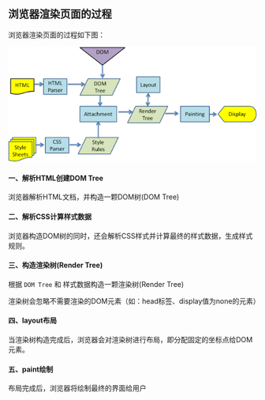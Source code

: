 ## 浏览器渲染页面的过程

浏览器渲染页面的过程如下图：

<img src="/img/render.png"/>

#### 一、解析HTML创建DOM Tree

浏览器解析HTML文档，并构造一颗DOM树(DOM Tree)

#### 二、解析CSS计算样式数据

浏览器构造DOM树的同时，还会解析CSS样式并计算最终的样式数据，生成样式规则。

#### 三、构造渲染树(Render Tree)

根据 `DOM Tree` 和 样式数据构造一颗渲染树(Render Tree)

渲染树会忽略不需要渲染的DOM元素（如：head标签、display值为none的元素）

#### 四、layout布局

当渲染树构造完成后，浏览器会对渲染树进行布局，即分配固定的坐标点给DOM元素。

#### 五、paint绘制

布局完成后，浏览器将绘制最终的界面给用户

